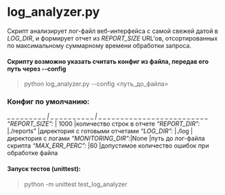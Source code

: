 # log_analyzer.py #
Скрипт анализирует лог-файл веб-интерфейса с самой свежей датой в *LOG_DIR*, и формирует отчет из *REPORT_SIZE* URL’ов, отсортированных по максимальному суммарному времени обработки запроса.  



#### Скрипту возможно указать считать конфиг из файла, передав его путь через --config #### 
>  python log_analyzer.py --config <путь_до_файла>    



### Конфиг по умолчанию: ###

_ _ _ _ _ _ _ _ _ _|_ _ _ _ _ _ _ _ _ _ _ _|_ _ _ _ _ _ _ _ _ _ _ _ _ _ _ _ _ _ _ _ _ _ _ _ _ _
*“REPORT_SIZE”:*   | 1000                  |количество строк в отчете
*“REPORT_DIR”:*    |./reports”             |директория с готовыми отчетами
*“LOG_DIR”:*       |./log                  |директория с логами
*“MONITORING_DIR”:*|None                   |путь до лог-файла скрипта
*“MAX_ERR_PERC”:*  |60                     |допустимое количество ошибок при обработке файла


#### Запуск тестов (unittest): ####
>  python -m unittest test_log_analyzer 
